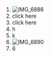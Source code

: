 1. ![IMG_6886](https://github.com/galil34/IDS2024S/assets/157654727/b6eaca70-f67b-4648-b86e-1ded04083b81)   
2. click here
3. click here
4.   h
5.   k
6.   ![IMG_6890](https://github.com/galil34/IDS2024S/assets/157654727/9c7c5d18-da08-4998-852a-5fc17d7cefb2)    
7.   6
   
